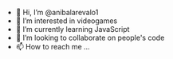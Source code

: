 - 👋 Hi, I’m @anibalarevalo1
- 👀 I’m interested in videogames
- 🌱 I’m currently learning JavaScript
- 💞️ I’m looking to collaborate on people's code
- 📫 How to reach me ...

<!---
anibalarevalo1/anibalarevalo1 is a ✨ special ✨ repository because its `README.md` (this file) appears on your GitHub profile.
You can click the Preview link to take a look at your changes.
--->
